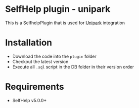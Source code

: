 # SelfHelp plugin - unipark

This is a SelfhelpPlugin that is used for [Unipark](https://www.unipark.com) integration


# Installation

 - Download the code into the `plugin` folder
 - Checkout the latest version 
 - Execute all `.sql` script in the DB folder in their version order

# Requirements

 - SelfHelp v5.0.0+
